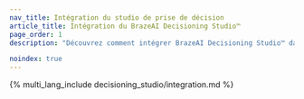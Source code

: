 ```yaml
---
nav_title: Intégration du studio de prise de décision
article_title: Intégration du BrazeAI Decisioning Studio™
page_order: 1
description: "Découvrez comment intégrer BrazeAI Decisioning Studio™ dans Braze et devenez partenaire de l'équipe AI Expert Services pour créer des agents qui appliquent l'IA à la prise de décision 1:1 afin d'améliorer vos indicateurs clés."

noindex: true
---
```


{% multi_lang_include decisioning_studio/integration.md %}
